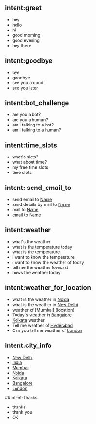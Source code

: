 ## intent:greet
- hey
- hello
- hi
- good morning
- good evening
- hey there

## intent:goodbye
- bye
- goodbye
- see you around
- see you later

## intent:bot_challenge
- are you a bot?
- are you a human?
- am I talking to a bot?
- am I talking to a human?

## intent:time_slots
- what's slots?
- what about time?
- my free time slots
- time slots

## intent: send_email_to
- send email to [Name](name)
- send details by mail to [Name](name)
- mail to [Name](name)
- email to [Name](name)

## intent:weather
- what's the weather
- what is the temperature today
- what is the temperature
- i want to know the temperature
- i want to know the weather of today
- tell me the weather forecast
- hows the weather today

## intent:weather_for_location
- what is the weather in [Noida](location)
- what is the weather in [New Delhi](location)
- weather of [Mumbai] (location)
- Today's weather in [Bangalore](location)
- [Kolkata](location) weather
- Tell me weather of [Hyderabad](location)
- Can you tell me weather of [London](location)

## intent:city_info
- [New Delhi](location)
- [India](location)
- [Mumbai](location)
- [Noida](location)
- [Kolkata](location)
- [Bangalore](location)
- [London](location)

##intent: thanks
- thanks
- thank you
- OK